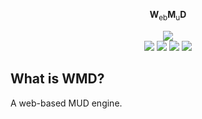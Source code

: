 <p align='center'>
    <b>W</b><sub>eb</sub><b>M</b><sub>u</sub><b>D</b>
</p>
<p align='center'>
<img src='https://img.shields.io/badge/version-v0.0.0-orange.svg'><br/>
<a href='https://travis-ci.org/jackindisguise/WMD'><img src='https://travis-ci.org/jackindisguise/WMD.svg?branch=development'></a>
<a href='https://jackindisguise.github.io/WMD/index.html'><img src='https://img.shields.io/badge/page-jsdoc-blue.svg'></a>
<a href='https://github.com/jackindisguise/WMD'><img src='https://img.shields.io/badge/page-github-orange.svg'></a>
<a href='https://jackindisguise.github.io/WMD/coverage/index.html'><img src='https://img.shields.io/badge/page-coverage-green.svg'></a>
</p>

## What is WMD?
A web-based MUD engine.
